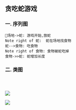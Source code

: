 ## 贪吃蛇游戏

### 一. 序列图


```sequence
场地->蛇: 游戏开始,放蛇 
Note right of 蛇:  蛇在场地找食物
蛇-->食物: 吃食物 
Note right of 食物: 食物被蛇吃掉
食物->>蛇: 蛇增加长度
```



### 二. 类图

```sequence



```


<img src='https://g.gravizo.com/g?
 digraph G {
   main -> parse -> execute;
   main -> init;
   main -> cleanup;
   execute -> make_string;
   execute -> printf
   init -> make_string;
   main -> printf;
   execute -> compare;
 }
'/>


        
<img src='https://g.gravizo.com/svg?
  digraph G {
    aize ="4,4";
    main [shape=box];
    main -> parse [weight=8];
    parse -> execute;
    main -> init [style=dotted];
    main -> cleanup;
    execute -> { make_string; printf}
    init -> make_string;
    edge [color=red];
    main -> printf [style=bold,label="100 times"];
    make_string [label="make a string"];
    node [shape=box,style=filled,color=".7 .3 1.0"];
    execute -> compare;
  }'/>

